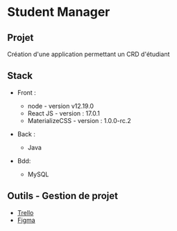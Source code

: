 # Student Manager 
## Projet
Création d'une application permettant un CRD d'étudiant

## Stack
- Front : 
    - node - version v12.19.0
    - React JS  -  version : 17.0.1
    - MaterializeCSS  -  version : 1.0.0-rc.2
- Back  :
    - Java

- Bdd:
    - MySQL
## Outils - Gestion de projet
 - [Trello](https://trello.com/b/RelHS6iI/projet-devops-b3-sprint-1)
 - [Figma](https://www.figma.com/file/Nji2MoMfORurVMmMAtJ4oO/Student-Manager)
